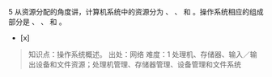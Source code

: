 5
从资源分配的角度讲，计算机系统中的资源分为 、 、 和 。操作系统相应的组成部分是 、 、 和 。
- [x]  

> 知识点：操作系统概述。
> 出处：网络
> 难度：1
> 处理机、存储器、输入／输出设备和文件资源；处理机管理、存储器管理、设备管理和文件系统
